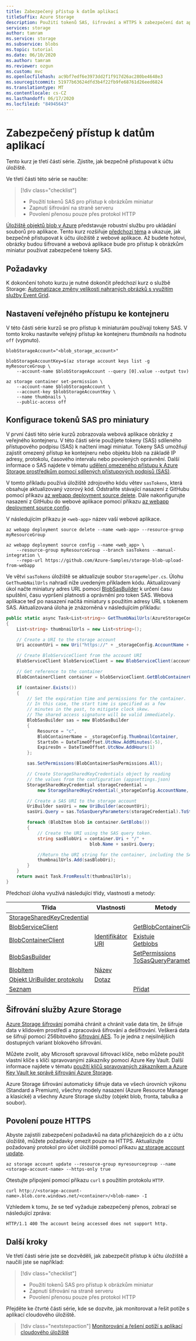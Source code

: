 ```yaml
---
title: Zabezpečený přístup k datům aplikací
titleSuffix: Azure Storage
description: Použití tokenů SAS, šifrování a HTTPS k zabezpečení dat aplikace v cloudu
services: storage
author: tamram
ms.service: storage
ms.subservice: blobs
ms.topic: tutorial
ms.date: 06/10/2020
ms.author: tamram
ms.reviewer: ozgun
ms.custom: mvc
ms.openlocfilehash: ac9bf7edf6e3973dd2f1f917d26ac280be4648e3
ms.sourcegitcommit: 51977b63624dfd3b4f22fb9fe68761d26eed6824
ms.translationtype: MT
ms.contentlocale: cs-CZ
ms.lasthandoff: 06/17/2020
ms.locfileid: "84945643"
---
```

# <a name="secure-access-to-application-data"></a>Zabezpečený přístup k datům aplikací

Tento kurz je třetí částí série. Zjistíte, jak bezpečně přistupovat k účtu úložiště. 

Ve třetí části této série se naučíte:

> [!div class="checklist"]
> * Použití tokenů SAS pro přístup k obrázkům miniatur
> * Zapnutí šifrování na straně serveru
> * Povolení přenosu pouze přes protokol HTTP

[Úložiště objektů blob v Azure](../common/storage-introduction.md#blob-storage) představuje robustní službu pro ukládání souborů pro aplikace. Tento kurz rozšiřuje [předchozí téma][previous-tutorial] a ukazuje, jak bezpečně přistupovat k účtu úložiště z webové aplikace. Až budete hotovi, obrázky budou šifrované a webová aplikace bude pro přístup k obrázkům miniatur používat zabezpečené tokeny SAS.

## <a name="prerequisites"></a>Požadavky

K dokončení tohoto kurzu je nutné dokončit předchozí kurz o službě Storage: [Automatizace změny velikosti nahraných obrázků s využitím služby Event Grid][previous-tutorial].

## <a name="set-container-public-access"></a>Nastavení veřejného přístupu ke kontejneru

V této části série kurzů se pro přístup k miniaturám používají tokeny SAS. V tomto kroku nastavíte veřejný přístup ke kontejneru *thumbnails* na hodnotu `off` (vypnuto).

```azurecli-interactive 
blobStorageAccount="<blob_storage_account>"

blobStorageAccountKey=$(az storage account keys list -g myResourceGroup \
    --account-name $blobStorageAccount --query [0].value --output tsv) 

az storage container set-permission \
    --account-name $blobStorageAccount \
    --account-key $blobStorageAccountKey \
    --name thumbnails \
    --public-access off
```

## <a name="configure-sas-tokens-for-thumbnails"></a>Konfigurace tokenů SAS pro miniatury

V první části této série kurzů zobrazovala webová aplikace obrázky z veřejného kontejneru. V této části série použijete tokeny (SAS) sdíleného přístupového podpisu (SAS) k načtení imagí miniatur. Tokeny SAS umožňují zajistit omezený přístup ke kontejneru nebo objektu blob na základě IP adresy, protokolu, časového intervalu nebo povolených oprávnění. Další informace o SAS najdete v tématu [udělení omezeného přístupu k Azure Storage prostředkům pomocí sdílených přístupových podpisů (SAS)](../common/storage-sas-overview.md).

V tomto příkladu používá úložiště zdrojového kódu větev `sasTokens`, která obsahuje aktualizovaný vzorový kód. Odstraňte stávající nasazení z GitHubu pomocí příkazu [az webapp deployment source delete](/cli/azure/webapp/deployment/source). Dále nakonfigurujte nasazení z GitHubu do webové aplikace pomocí příkazu [az webapp deployment source config](/cli/azure/webapp/deployment/source).

V následujícím příkazu je `<web-app>` název vaší webové aplikace.

```azurecli-interactive 
az webapp deployment source delete --name <web-app> --resource-group myResourceGroup

az webapp deployment source config --name <web_app> \
    --resource-group myResourceGroup --branch sasTokens --manual-integration \
    --repo-url https://github.com/Azure-Samples/storage-blob-upload-from-webapp
```

Ve větvi `sasTokens` úložiště se aktualizuje soubor `StorageHelper.cs`. Úlohu `GetThumbNailUrls` nahradí níže uvedeným příkladem kódu. Aktualizovaný úkol načte miniatury adres URL pomocí [BlobSasBuilder](/dotnet/api/azure.storage.sas.blobsasbuilder) k určení času spuštění, času vypršení platnosti a oprávnění pro token SAS. Webová aplikace teď po nasazení načítá miniatury s použitím adresy URL s tokenem SAS. Aktualizovaná úloha je znázorněná v následujícím příkladu:

```csharp
public static async Task<List<string>> GetThumbNailUrls(AzureStorageConfig _storageConfig)
{
    List<string> thumbnailUrls = new List<string>();

    // Create a URI to the storage account
    Uri accountUri = new Uri("https://" + _storageConfig.AccountName + ".blob.core.windows.net/");

    // Create BlobServiceClient from the account URI
    BlobServiceClient blobServiceClient = new BlobServiceClient(accountUri);

    // Get reference to the container
    BlobContainerClient container = blobServiceClient.GetBlobContainerClient(_storageConfig.ThumbnailContainer);

    if (container.Exists())
    {
        // Set the expiration time and permissions for the container.
        // In this case, the start time is specified as a few 
        // minutes in the past, to mitigate clock skew.
        // The shared access signature will be valid immediately.
        BlobSasBuilder sas = new BlobSasBuilder
        {
            Resource = "c",
            BlobContainerName = _storageConfig.ThumbnailContainer,
            StartsOn = DateTimeOffset.UtcNow.AddMinutes(-5),
            ExpiresOn = DateTimeOffset.UtcNow.AddHours(1)
        };

        sas.SetPermissions(BlobContainerSasPermissions.All);

        // Create StorageSharedKeyCredentials object by reading
        // the values from the configuration (appsettings.json)
        StorageSharedKeyCredential storageCredential =
            new StorageSharedKeyCredential(_storageConfig.AccountName, _storageConfig.AccountKey);

        // Create a SAS URI to the storage account
        UriBuilder sasUri = new UriBuilder(accountUri);
        sasUri.Query = sas.ToSasQueryParameters(storageCredential).ToString();

        foreach (BlobItem blob in container.GetBlobs())
        {
            // Create the URI using the SAS query token.
            string sasBlobUri = container.Uri + "/" +
                                blob.Name + sasUri.Query;

            //Return the URI string for the container, including the SAS token.
            thumbnailUrls.Add(sasBlobUri);
        }
    }
    return await Task.FromResult(thumbnailUrls);
}
```

Předchozí úloha využívá následující třídy, vlastnosti a metody:

| Třída | Vlastnosti | Metody |
|-------|------------|---------|
|[StorageSharedKeyCredential](/dotnet/api/azure.storage.storagesharedkeycredential) |  |  |
|[BlobServiceClient](/dotnet/api/azure.storage.blobs.blobserviceclient) |  |[GetBlobContainerClient](/dotnet/api/azure.storage.blobs.blobserviceclient.getblobcontainerclient) |
|[BlobContainerClient](/dotnet/api/azure.storage.blobs.blobcontainerclient) | [Identifikátor URI](/dotnet/api/azure.storage.blobs.blobcontainerclient.uri) |[Existuje](/dotnet/api/azure.storage.blobs.blobcontainerclient.exists) <br> [Getblobs](/dotnet/api/azure.storage.blobs.blobcontainerclient.getblobs) |
|[BlobSasBuilder](/dotnet/api/azure.storage.sas.blobsasbuilder) |  | [SetPermissions](/dotnet/api/azure.storage.sas.blobsasbuilder.setpermissions) <br> [ToSasQueryParameters](/dotnet/api/azure.storage.sas.blobsasbuilder.tosasqueryparameters) |
|[BlobItem](/dotnet/api/azure.storage.blobs.models.blobitem) | [Název](/dotnet/api/azure.storage.blobs.models.blobitem.name) |  |
|[Objekt UriBuilder protokolu](/dotnet/api/system.uribuilder) | [Dotaz](/dotnet/api/system.uribuilder.query) |  |
|[Seznam](/dotnet/api/system.collections.generic.list-1) | | [Přidat](/dotnet/api/system.collections.generic.list-1.add) |

## <a name="azure-storage-encryption"></a>Šifrování služby Azure Storage

[Azure Storage šifrování](../common/storage-service-encryption.md) pomáhá chránit a chránit vaše data tím, že šifruje data v klidovém prostředí a zpracovává šifrování a dešifrování. Veškerá data se šifrují pomocí 256bitového [šifrování AES](https://en.wikipedia.org/wiki/Advanced_Encryption_Standard). To je jedna z nejsilnějších dostupných variant blokového šifrování.

Můžete zvolit, aby Microsoft spravoval šifrovací klíče, nebo můžete použít vlastní klíče s klíči spravovanými zákazníky pomocí Azure Key Vault. Další informace najdete v tématu [použití klíčů spravovaných zákazníkem a Azure Key Vault ke správě šifrování Azure Storage](../common/encryption-customer-managed-keys.md).

Azure Storage šifrování automaticky šifruje data ve všech úrovních výkonu (Standard a Premium), všechny modely nasazení (Azure Resource Manager a klasické) a všechny Azure Storage služby (objekt blob, fronta, tabulka a soubor).

## <a name="enable-https-only"></a>Povolení pouze HTTPS

Abyste zajistili zabezpečení požadavků na data přicházejících do a z účtu úložiště, můžete požadavky omezit pouze na HTTPS. Aktualizujte požadovaný protokol pro účet úložiště pomocí příkazu [az storage account update](/cli/azure/storage/account).

```azurecli-interactive
az storage account update --resource-group myresourcegroup --name <storage-account-name> --https-only true
```

Otestujte připojení pomocí příkazu `curl` s použitím protokolu `HTTP`.

```azurecli-interactive
curl http://<storage-account-name>.blob.core.windows.net/<container>/<blob-name> -I
```

Vzhledem k tomu, že se teď vyžaduje zabezpečený přenos, zobrazí se následující zpráva:

```
HTTP/1.1 400 The account being accessed does not support http.
```

## <a name="next-steps"></a>Další kroky

Ve třetí části série jste se dozvěděli, jak zabezpečit přístup k účtu úložiště a naučili jste se například:

> [!div class="checklist"]
> * Použití tokenů SAS pro přístup k obrázkům miniatur
> * Zapnutí šifrování na straně serveru
> * Povolení přenosu pouze přes protokol HTTP

Přejděte ke čtvrté části série, kde se dozvíte, jak monitorovat a řešit potíže s aplikací cloudového úložiště.

> [!div class="nextstepaction"]
> [Monitorování a řešení potíží s aplikací cloudového úložiště](storage-monitor-troubleshoot-storage-application.md)

[previous-tutorial]: ../../event-grid/resize-images-on-storage-blob-upload-event.md?toc=%2fazure%2fstorage%2fblobs%2ftoc.json
